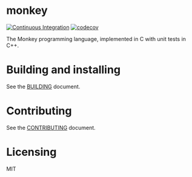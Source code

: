 # monkey

[![Continuous Integration](https://github.com/Phytolizer/monkey/actions/workflows/ci.yml/badge.svg)](https://github.com/Phytolizer/monkey/actions/workflows/ci.yml)
[![codecov](https://codecov.io/gh/Phytolizer/monkey/branch/master/graph/badge.svg?token=6Y38HZUR0Q)](https://codecov.io/gh/Phytolizer/monkey)

The Monkey programming language, implemented in C with unit tests in C++.

# Building and installing

See the [BUILDING](BUILDING.md) document.

# Contributing

See the [CONTRIBUTING](CONTRIBUTING.md) document.

# Licensing

MIT
